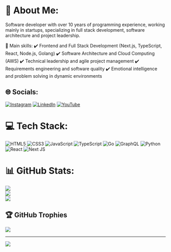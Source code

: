 # 💫 About Me:
Software developer with over 10 years of programming experience, working mainly in startups, specializing in full stack development, software architecture and project leadership.

📌 Main skills:
✔️ Frontend and Full Stack Development (Next.js, TypeScript, React, Node.js, Golang)
✔️ Software Architecture and Cloud Computing (AWS)
✔️ Technical leadership and agile project management
✔️ Requirements engineering and software quality
✔️ Emotional intelligence and problem solving in dynamic environments


## 🌐 Socials:
[![Instagram](https://img.shields.io/badge/Instagram-%23E4405F.svg?logo=Instagram&logoColor=white)](https://instagram.com/robertheory) [![LinkedIn](https://img.shields.io/badge/LinkedIn-%230077B5.svg?logo=linkedin&logoColor=white)](https://linkedin.com/in/robertheory) [![YouTube](https://img.shields.io/badge/YouTube-%23FF0000.svg?logo=YouTube&logoColor=white)](https://youtube.com/@robertheory) 

# 💻 Tech Stack:
![HTML5](https://img.shields.io/badge/html5-%23E34F26.svg?style=for-the-badge&logo=html5&logoColor=white) ![CSS3](https://img.shields.io/badge/css3-%231572B6.svg?style=for-the-badge&logo=css3&logoColor=white) ![JavaScript](https://img.shields.io/badge/javascript-%23323330.svg?style=for-the-badge&logo=javascript&logoColor=%23F7DF1E) ![TypeScript](https://img.shields.io/badge/typescript-%23007ACC.svg?style=for-the-badge&logo=typescript&logoColor=white) ![Go](https://img.shields.io/badge/go-%2300ADD8.svg?style=for-the-badge&logo=go&logoColor=white) ![GraphQL](https://img.shields.io/badge/-GraphQL-E10098?style=for-the-badge&logo=graphql&logoColor=white) ![Python](https://img.shields.io/badge/python-3670A0?style=for-the-badge&logo=python&logoColor=ffdd54) ![React](https://img.shields.io/badge/react-%2320232a.svg?style=for-the-badge&logo=react&logoColor=%2361DAFB) ![Next JS](https://img.shields.io/badge/Next-black?style=for-the-badge&logo=next.js&logoColor=white)
# 📊 GitHub Stats:
![](https://github-readme-stats.vercel.app/api?username=robertheory&theme=dark&hide_border=false&include_all_commits=true&count_private=true)<br/>
![](https://nirzak-streak-stats.vercel.app/?user=robertheory&theme=dark&hide_border=false)<br/>
![](https://github-readme-stats.vercel.app/api/top-langs/?username=robertheory&theme=dark&hide_border=false&include_all_commits=true&count_private=true&layout=compact)

## 🏆 GitHub Trophies
![](https://github-profile-trophy.vercel.app/?username=robertheory&theme=radical&no-frame=false&no-bg=true&margin-w=4)

---
[![](https://visitcount.itsvg.in/api?id=robertheory&icon=0&color=0)](https://visitcount.itsvg.in)

<!-- Proudly created with GPRM ( https://gprm.itsvg.in ) -->
